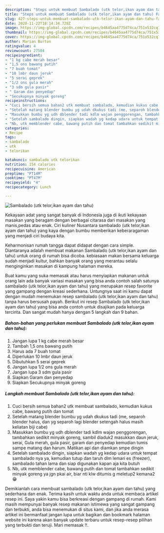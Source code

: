 ```yaml
---
description: "Steps untuk membuat Sambalado (utk telor,ikan ayam dan tahu) Favorite"
title: "Steps untuk membuat Sambalado (utk telor,ikan ayam dan tahu) Favorite"
slug: 427-steps-untuk-membuat-sambalado-utk-telor-ikan-ayam-dan-tahu-favorite
date: 2020-11-22T18:14:34.728Z
image: https://img-global.cpcdn.com/recipes/b4645aa4775d74ca/751x532cq70/sambalado-utk-telorikan-ayam-dan-tahu-foto-resep-utama.jpg
thumbnail: https://img-global.cpcdn.com/recipes/b4645aa4775d74ca/751x532cq70/sambalado-utk-telorikan-ayam-dan-tahu-foto-resep-utama.jpg
cover: https://img-global.cpcdn.com/recipes/b4645aa4775d74ca/751x532cq70/sambalado-utk-telorikan-ayam-dan-tahu-foto-resep-utama.jpg
author: Marian Burton
ratingvalue: 4
reviewcount: 27504
recipeingredient:
- "1 kg cabe merah besar"
- "1,5 ons bawang putih"
- "7 buah tomat"
- "10 lmbr daun jeruk"
- "5 serai geprek"
- "1/2 ons gula merah"
- "3 sdm gula pasir"
- " Garam dan penyedap"
- "Secukupnya minyak goreng"
recipeinstructions:
- "Cuci bersih semua bahan2 utk membuat sambalado, kemudian kukus cabe, bawang putih dan tomat"
- "Setelah matang blender bumbu yg udah dkukus tadi (me, separoh blender halus, dan yg separoh lagi blender setengah halus masih keliatan biji cabe)"
- "Masukkan bumbu yg udh dblender tadi kdlm wajan penggorengan, tambahkan sedikit minyak goreng, sambil diaduk2 masukkan daun jeruk, serai, Gula merah, gula pasir, garam dan penyedap kemudian tumis sampe matang dan harum. Matikan api dan diamkan smpe dingin"
- "Setelah sambalado dingin, siapkan wadah yg kedap udara untuk tempat sambalado nya ya, kemudian tutup dan taruh dlm lemari es (freezer), sambalado tahan lama dan siap digunakan kapan aja kita butuh"
- "Nb, utk memblender cabe, bawang putih dan tomat tambahkan sedikit minyak goreng ya jgn pkai air, biar nti klw ditumis g meletup2 kemana2 😁"
categories:
- Recipe
tags:
- sambalado
- utk
- telorikan

katakunci: sambalado utk telorikan 
nutrition: 154 calories
recipecuisine: American
preptime: "PT14M"
cooktime: "PT47M"
recipeyield: "4"
recipecategory: Lunch

---
```



![Sambalado (utk telor,ikan ayam dan tahu)](https://img-global.cpcdn.com/recipes/b4645aa4775d74ca/751x532cq70/sambalado-utk-telorikan-ayam-dan-tahu-foto-resep-utama.jpg)

Kekayaan adat yang sangat banyak di Indonesia juga di ikuti kekayaan masakan yang beragam dengan berbagai citarasa dari masakan yang manis,pedas atau enak. Ciri kuliner Nusantara sambalado (utk telor,ikan ayam dan tahu) yang kaya dengan bumbu memberikan keberaragaman yang menjadi ciri budaya kita.


Keharmonisan rumah tangga dapat didapat dengan cara simple. Diantaranya adalah membuat makanan Sambalado (utk telor,ikan ayam dan tahu) untuk orang di rumah bisa dicoba. kebiasaan makan bersama keluarga sudah menjadi kultur, bahkan banyak orang yang merantau selalu menginginkan masakan di kampung halaman mereka.



Buat kamu yang suka memasak atau harus menyiapkan makanan untuk orang lain ada banyak variasi masakan yang bisa anda contoh salah satunya sambalado (utk telor,ikan ayam dan tahu) yang merupakan resep favorite yang gampang dengan kreasi sederhana. Untungnya saat ini kamu dapat dengan mudah menemukan resep sambalado (utk telor,ikan ayam dan tahu) tanpa harus bersusah payah.
Berikut ini resep Sambalado (utk telor,ikan ayam dan tahu) yang bisa anda contoh untuk disajikan pada keluarga tercinta. Dan sangat mudah hanya dengan 5 langkah dan 9 bahan.


<!--inarticleads1-->

##### Bahan-bahan yang perlukan membuat Sambalado (utk telor,ikan ayam dan tahu):

1. Jangan lupa 1 kg cabe merah besar
1. Tambah 1,5 ons bawang putih
1. Harus ada 7 buah tomat
1. Diperlukan 10 lmbr daun jeruk
1. Dibutuhkan 5 serai geprek
1. Jangan lupa 1/2 ons gula merah
1. Jangan lupa 3 sdm gula pasir
1. Siapkan  Garam dan penyedap
1. Siapkan Secukupnya minyak goreng




<!--inarticleads2-->

##### Langkah membuat  Sambalado (utk telor,ikan ayam dan tahu):

1. Cuci bersih semua bahan2 utk membuat sambalado, kemudian kukus cabe, bawang putih dan tomat
1. Setelah matang blender bumbu yg udah dkukus tadi (me, separoh blender halus, dan yg separoh lagi blender setengah halus masih keliatan biji cabe)
1. Masukkan bumbu yg udh dblender tadi kdlm wajan penggorengan, tambahkan sedikit minyak goreng, sambil diaduk2 masukkan daun jeruk, serai, Gula merah, gula pasir, garam dan penyedap kemudian tumis sampe matang dan harum. Matikan api dan diamkan smpe dingin
1. Setelah sambalado dingin, siapkan wadah yg kedap udara untuk tempat sambalado nya ya, kemudian tutup dan taruh dlm lemari es (freezer), sambalado tahan lama dan siap digunakan kapan aja kita butuh
1. Nb, utk memblender cabe, bawang putih dan tomat tambahkan sedikit minyak goreng ya jgn pkai air, biar nti klw ditumis g meletup2 kemana2 😁




Demikianlah cara membuat sambalado (utk telor,ikan ayam dan tahu) yang sederhana dan enak. Terima kasih untuk waktu anda untuk membaca artikel resep ini. Saya yakin kamu bisa berkreasi dengan gampang di rumah. Kami masih mempunyai banyak resep makanan istimewa yang sangat gampang dan terbukti, anda bisa menemukan di situs kami, dan jika anda merasa artikel ini bermanfaat jangan lupa untuk bagikan dan bookmark halaman website ini karena akan banyak update terbaru untuk resep-resep pilihan yang terbukti dan teruji. Mari memasak !!. 
